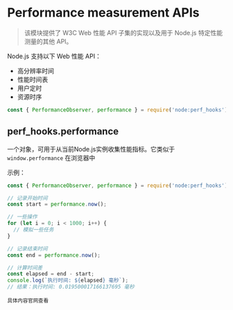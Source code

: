 # Performance measurement APIs
> 该模块提供了 W3C Web 性能 API 子集的实现以及用于 Node.js 特定性能测量的其他 API。

Node.js 支持以下 Web 性能 API：
- 高分辨率时间
- 性能时间表
- 用户定时
- 资源时序

```js
const { PerformanceObserver, performance } = require('node:perf_hooks');
```
## perf_hooks.performance
一个对象，可用于从当前Node.js实例收集性能指标。它类似于 `window.performance` 在浏览器中

示例：
```js
const { PerformanceObserver, performance } = require('node:perf_hooks')

// 记录开始时间
const start = performance.now();

// 一些操作
for (let i = 0; i < 1000; i++) {
  // 模拟一些任务
}

// 记录结束时间
const end = performance.now();

// 计算时间差
const elapsed = end - start;
console.log(`执行时间: ${elapsed} 毫秒`);
// 结果：执行时间: 0.019500017166137695 毫秒
```

`具体内容官网查看`